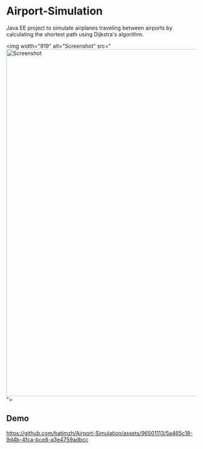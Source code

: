 # Airport-Simulation
Java EE project to simulate airplanes traveling between airports by calculating the  shortest path using Dijkstra's algorithm.

<img width="919" alt="Screenshot" src="<img width="919" alt="Screenshot" src="https://github.com/hatimzh/Airport-Simulation/assets/96501113/7b0ee13c-2d71-4061-ac79-72af43621e74">
">

## Demo

https://github.com/hatimzh/Airport-Simulation/assets/96501113/5a465c18-9d4b-4fca-bce8-a3e4759adbcc


